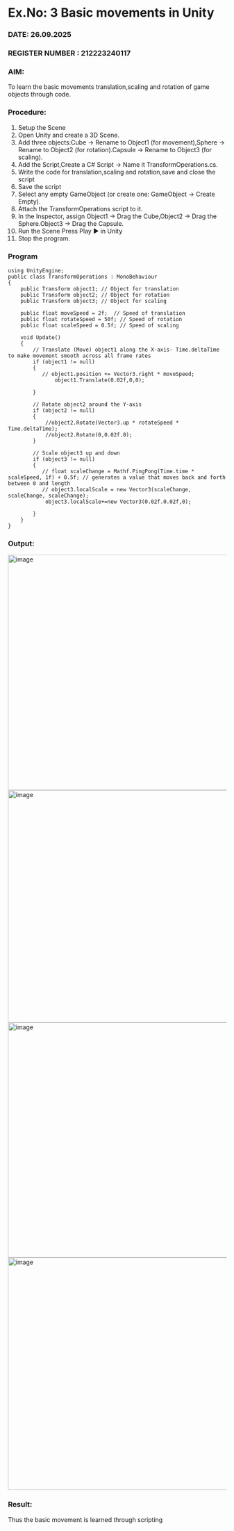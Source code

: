 # Ex.No: 3  Basic movements in Unity 
### DATE:    26.09.2025                                                                        
### REGISTER NUMBER : 212223240117
### AIM: 
 To learn the basic movements translation,scaling and rotation of game objects through code.
### Procedure:
1. Setup the Scene
2. Open Unity and create a 3D Scene.
3. Add three objects:Cube → Rename to Object1 (for movement),Sphere → Rename to Object2 (for rotation).Capsule → Rename to Object3 (for scaling).
4. Add the Script,Create a C# Script → Name it TransformOperations.cs.
5. Write the code for translation,scaling and rotation,save and close the script
6. Save the script
7. Select any empty GameObject (or create one: GameObject → Create Empty).
8. Attach the TransformOperations script to it.
9. In the Inspector, assign Object1 → Drag the Cube,Object2 → Drag the Sphere.Object3 → Drag the Capsule.
10. Run the Scene Press Play ▶️ in Unity
11. Stop the program.
### Program 
```
using UnityEngine;
public class TransformOperations : MonoBehaviour
{
    public Transform object1; // Object for translation
    public Transform object2; // Object for rotation
    public Transform object3; // Object for scaling

    public float moveSpeed = 2f;  // Speed of translation
    public float rotateSpeed = 50f; // Speed of rotation
    public float scaleSpeed = 0.5f; // Speed of scaling

    void Update()
    {
        // Translate (Move) object1 along the X-axis- Time.deltaTime to make movement smooth across all frame rates
        if (object1 != null)
        {
           // object1.position += Vector3.right * moveSpeed;
               object1.Translate(0.02f,0,0);

        }

        // Rotate object2 around the Y-axis
        if (object2 != null)
        {
            //object2.Rotate(Vector3.up * rotateSpeed * Time.deltaTime);
            //object2.Rotate(0,0.02f.0);
        }

        // Scale object3 up and down
        if (object3 != null)
        {
           // float scaleChange = Mathf.PingPong(Time.time * scaleSpeed, 1f) + 0.5f; // generates a value that moves back and forth between 0 and length
           // object3.localScale = new Vector3(scaleChange, scaleChange, scaleChange);
            object3.localScale+=new Vector3(0.02f.0.02f,0);

        }
    }
}
```
### Output:
<img width="1021" height="542" alt="image" src="https://github.com/user-attachments/assets/9bedf722-400e-4577-86c7-9007bab29659" />
<img width="1024" height="535" alt="image" src="https://github.com/user-attachments/assets/61830ce0-b577-41c9-a5e6-3bb8e3a8dbc7" />
<img width="1019" height="541" alt="image" src="https://github.com/user-attachments/assets/68cd37b4-2e4b-476f-bc40-32a1832fccc6" />
<img width="1018" height="535" alt="image" src="https://github.com/user-attachments/assets/e94e88c5-834a-4d51-8dba-6ca3522fea4e" />












### Result:
Thus the basic movement is learned through scripting



